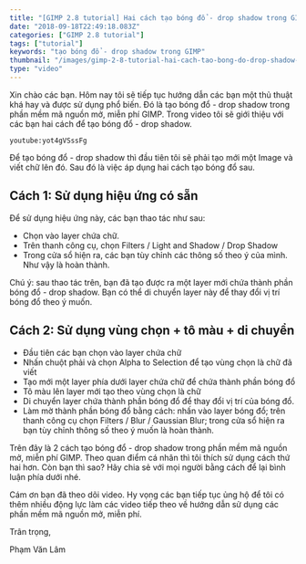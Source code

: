 ```yaml
---
title: "[GIMP 2.8 tutorial] Hai cách tạo bóng đổ - drop shadow trong GIMP"
date: "2018-09-18T22:49:18.083Z"
categories: ["GIMP 2.8 tutorial"]
tags: ["tutorial"]
keywords: "tạo bóng đổ - drop shadow trong GIMP"
thumbnail: "/images/gimp-2-8-tutorial-hai-cach-tao-bong-do-drop-shadow-trong-gimp.jpg"
type: "video"
---
```


Xin chào các bạn. Hôm nay tôi sẽ tiếp tục hướng dẫn các bạn một thủ thuật khá hay và được sử dụng phổ biến. Đó là tạo bóng đổ - drop shadow trong phần mềm mã nguồn mở, miễn phí GIMP. Trong video tôi sẽ giới thiệu với các bạn hai cách để tạo bóng đổ - drop shadow.

`youtube:yot4gVSssFg`

Để tạo bóng đổ - drop shadow thì đầu tiên tôi sẽ phải tạo mới một Image và viết chữ lên đó. Sau đó là việc áp dụng hai cách tạo bóng đổ sau.

## Cách 1: Sử dụng hiệu ứng có sẵn

Để sử dụng hiệu ứng này, các bạn thao tác như sau:

  * Chọn vào layer chứa chữ.
  * Trên thanh công cụ, chọn Filters / Light and Shadow / Drop Shadow
  * Trong cửa sổ hiện ra, các bạn tùy chỉnh các thông số theo ý của mình. Như vậy là hoàn thành.

Chú ý: sau thao tác trên, bạn đã tạo được ra một layer mới chứa thành phần bóng đổ - drop shadow. Bạn có thể di chuyển layer này để thay đổi vị trí bóng đổ theo ý muốn.

## Cách 2: Sử dụng vùng chọn + tô màu + di chuyển

  * Đầu tiên các bạn chọn vào layer chứa chữ
  * Nhấn chuột phải và chọn Alpha to Selection để tạo vùng chọn là chữ đã viết
  * Tạo mới một layer phía dưới layer chứa chữ để chứa thành phần bóng đổ
  * Tô màu lên layer mới tạo theo vùng chọn là chữ
  * Di chuyển layer chứa thành phần bóng đổ để thay đổi vị trí của bóng đổ.
  * Làm mờ thành phần bóng đổ bằng cách: nhấn vào layer bóng đổ; trên thanh công cụ chọn Filters / Blur / Gaussian Blur; trong cửa sổ hiện ra bạn tùy chỉnh thông số theo ý muốn là hoàn thành.

Trên đây là 2 cách tạo bóng đổ - drop shadow trong phần mềm mã nguồn mở, miễn phí GIMP. Theo quan điểm cá nhân thì tôi thích sử dụng cách thứ hai hơn. Còn bạn thì sao? Hãy chia sẻ với mọi người bằng cách để lại bình luận phía dưới nhé.

Cám ơn bạn đã theo dõi video. Hy vọng các bạn tiếp tục ủng hộ để tôi có thêm nhiều động lực làm các video tiếp theo về hướng dẫn sử dụng các phần mềm mã nguồn mở, miễn phí.

Trân trọng,

Phạm Văn Lâm